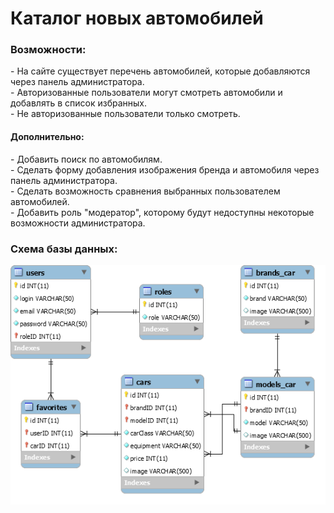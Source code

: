 <h1> Каталог новых автомобилей </h1>
<h3> Возможности: </h3>
  - На сайте существует перечень автомобилей, которые добавляются через панель администратора. <br>
  - Авторизованные пользователи могут смотреть автомобили и добавлять в список избранных. <br>
  - Не авторизованные пользователи только смотреть. <br>

 <h4> Дополнительно: </h4>
  - Добавить поиск по автомобилям. <br>
  - Сделать форму добавления изображения бренда и автомобиля через панель администратора. <br>
  - Сделать возможность сравнения выбранных пользователем автомобилей. <br>
  - Добавить роль "модератор", которому будут недоступны некоторые возможности администратора. <br>

<h3> Схема базы данных: </h3>
 
![GitHub Logo](https://github.com/pavel3423/car_catalog/blob/master/src/main/sqlScript/Diagram.png)